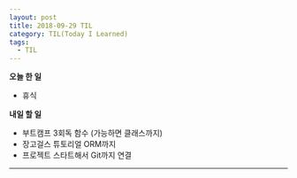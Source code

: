 ```yaml
---
layout: post
title: 2018-09-29 TIL
category: TIL(Today I Learned)
tags:
  - TIL
---
```




**오늘 한 일**

- 휴식



**내일 할 일**

- 부트캠프 3회독 함수 (가능하면 클래스까지)
- 장고걸스 튜토리얼 ORM까지
- 프로젝트 스타트해서 Git까지 연결



---

